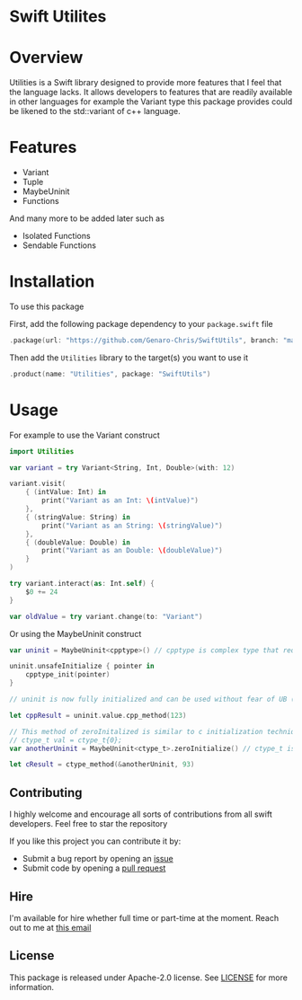 # Swift Utilites

# Overview

Utilities is a Swift library designed to provide more features that I feel that the language lacks. It allows developers to features that are readily available in other languages for example the Variant type this package provides could be likened to the std::variant of c++ language.


# Features

- Variant
- Tuple
- MaybeUninit
- Functions

And many more to be added later such as

- Isolated Functions
- Sendable Functions

# Installation

To use this package

First, add the following package dependency to your `package.swift` file

```swift
.package(url: "https://github.com/Genaro-Chris/SwiftUtils", branch: "main")
```

Then add the `Utilities` library to the target(s) you want to use it

```swift
.product(name: "Utilities", package: "SwiftUtils")
```

# Usage

For example to use the Variant construct

```swift
import Utilities

var variant = try Variant<String, Int, Double>(with: 12)

variant.visit(
    { (intValue: Int) in
        print("Variant as an Int: \(intValue)")
    },
    { (stringValue: String) in
        print("Variant as an String: \(stringValue)")
    },
    { (doubleValue: Double) in
        print("Variant as an Double: \(doubleValue)")
    }
)

try variant.interact(as: Int.self) {
    $0 += 24
}

var oldValue = try variant.change(to: "Variant")
```

Or using the MaybeUninit construct

```swift
var uninit = MaybeUninit<cpptype>() // cpptype is complex type that required further initiailization

uninit.unsafeInitialize { pointer in
    cpptype_init(pointer)
}

// uninit is now fully initialized and can be used without fear of UB (Undefined Behaviour) from improper initialization

let cppResult = uninit.value.cpp_method(123)

// This method of zeroInitalized is similar to c initialization technique
// ctype_t val = ctype_t{0};
var anotherUninit = MaybeUninit<ctype_t>.zeroInitialize() // ctype_t is simple type that can zero initiailized

let cResult = ctype_method(&anotherUninit, 93)
```

## Contributing

I highly welcome and encourage all sorts of contributions from all swift developers. Feel free to star the repository

If you like this project you can contribute it by:

- Submit a bug report by opening an [issue](https://github.com/Genaro-Chris/SwiftUtils/issues)
- Submit code by opening a [pull request](https://github.com/Genaro-Chris/SwiftUtils/pulls)

## Hire

I'm available for hire whether full time or part-time at the moment. Reach out to me at [this email](mailto:christian25589@gmail.com)

## License
This package is released under Apache-2.0 license. See [LICENSE](LICENSE.txt) for more information.
